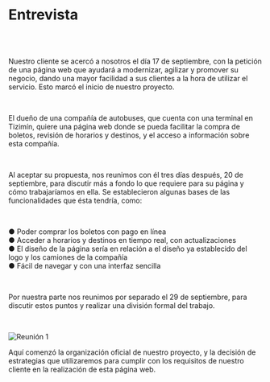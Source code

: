 <h1>Entrevista</h1><br><br>

<p>Nuestro cliente se acercó a nosotros el día 17 de septiembre, con la petición de una página web que ayudará a modernizar, agilizar y promover su negocio, dando una mayor facilidad a sus clientes a la hora de utilizar el servicio. Esto marcó el inicio de nuestro proyecto.</p><br>

<p>El dueño de una compañía de autobuses, que cuenta con una terminal en Tizimín, quiere una página web donde se pueda facilitar la compra de boletos, revisión de horarios y destinos, y el acceso a información sobre esta compañía. </p><br>

<p>Al aceptar su propuesta, nos reunimos con él tres días después, 20 de septiembre, para discutir más a fondo lo que requiere para su página y cómo trabajaríamos en ella. Se establecieron algunas bases de las funcionalidades que ésta tendría, como:</p><br>

<p>
●	Poder comprar los boletos con pago en línea<br>
●	Acceder a horarios y destinos en tiempo real, con actualizaciones<br>
●	El diseño de la página sería en relación a el diseño ya establecido del logo y los camiones de la compañía<br>
●	Fácil de navegar y con una interfaz sencilla

</p><br>

<p>Por nuestra parte nos reunimos por separado el 29 de septiembre, para discutir estos puntos y realizar una división formal del trabajo.</p><br>

![Reunión 1](./Imagenes/Reunion1.png)

<p>Aquí comenzó la organización oficial de nuestro proyecto, y la decisión de estrategias que utilizaremos para cumplir con los requisitos de nuestro cliente en la realización de esta página web.</p><br>